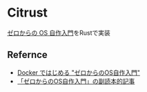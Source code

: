 # Citrust

[ゼロからの OS 自作入門](http://zero.osdev.jp/)をRustで実装

## Refernce

- [Docker ではじめる "ゼロからのOS自作入門"](https://zenn.dev/sarisia/articles/6b57ea835344b6)
- [「ゼロからのOS自作入門」の副読本的記事](https://zenn.dev/karaage0703/articles/1bdb8930182c6c)